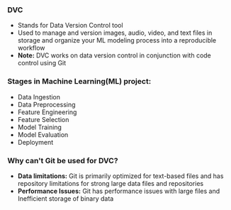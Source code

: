 ### DVC
- Stands for Data Version Control tool
- Used to manage and version images, audio, video, and text files in storage and organize your ML modeling process into a reproducible workflow
- **Note:** DVC works on data version control in conjunction with code control using Git

### Stages in Machine Learning(ML) project:
- Data Ingestion
- Data Preprocessing
- Feature Engineering
- Feature Selection
- Model Training
- Model Evaluation
- Deployment

### Why can't Git be used for DVC?
- **Data limitations:** Git is primarily optimized for text-based files and has repository limitations for strong large data files and repositories
- **Performance Issues:** Git has performance issues with large files and Inefficient storage of binary data
